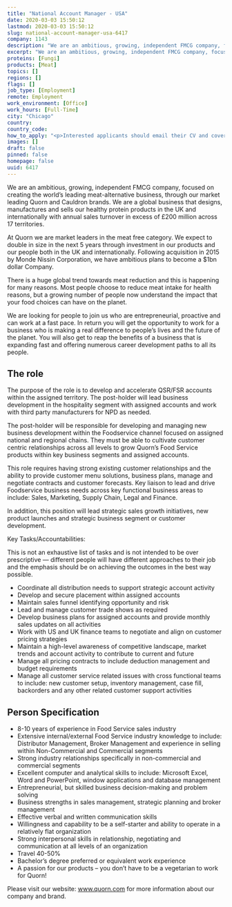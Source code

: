 ```yaml
---
title: "National Account Manager - USA"
date: 2020-03-03 15:50:12
lastmod: 2020-03-03 15:50:12
slug: national-account-manager-usa-6417
company: 1143
description: "We are an ambitious, growing, independent FMCG company, focused on creating the world’s leading meat-alternative business, through our market leading Quorn and Cauldron brands. We are a global business that designs, manufactures and sells our healthy protein products in the UK and internationally with annual sales turnover in excess of £200 million across 17 territories."
excerpt: "We are an ambitious, growing, independent FMCG company, focused on creating the world’s leading meat-alternative business, through our market leading Quorn and Cauldron brands. We are a global business that designs, manufactures and sells our healthy protein products in the UK and internationally with annual sales turnover in excess of £200 million across 17 territories."
proteins: [Fungi]
products: [Meat]
topics: []
regions: []
flags: []
job_type: [Employment]
remote: Employment
work_environment: [Office]
work_hours: [Full-Time]
city: "Chicago"
country: 
country_code: 
how_to_apply: "<p>Interested applicants should email their CV and covering letter to <a href=\"mailto:HR@quornfoods.com\">HR@quornfoods.com</a></p>"
images: []
draft: false
pinned: false
homepage: false
uuid: 6417
---
```

<p>We are an ambitious, growing, independent FMCG company, focused on creating the world’s leading meat-alternative business, through our market leading Quorn and Cauldron brands. We are a global business that designs, manufactures and sells our healthy protein products in the UK and internationally with annual sales turnover in excess of £200 million across 17 territories.</p>
<p>At Quorn we are market leaders in the meat free category. We expect to double in size in the next 5 years through investment in our products and our people both in the UK and internationally. Following acquisition in 2015 by Monde Nissin Corporation, we have ambitious plans to become a $1bn dollar Company.</p>
<p>There is a huge global trend towards meat reduction and this is happening for many reasons. Most people choose to reduce meat intake for health reasons, but a growing number of people now understand the impact that your food choices can have on the planet.</p>
<p>We are looking for people to join us who are entrepreneurial, proactive and can work at a fast pace. In return you will get the opportunity to work for a business who is making a real difference to people’s lives and the future of the planet. You will also get to reap the benefits of a business that is expanding fast and offering numerous career development paths to all its people.</p>
<h2>The role</h2>
<p>The purpose of the role is to develop and accelerate QSR/FSR accounts within the assigned territory. The post-holder will lead business development in the hospitality segment with assigned accounts and work with third party manufacturers for NPD as needed.</p>
<p>The post-holder will be responsible for developing and managing new business development within the Foodservice channel focused on assigned national and regional chains. They must be able to cultivate customer centric relationships across all levels to grow Quorn’s Food Service products within key business segments and assigned accounts.</p>
<p>This role requires having strong existing customer relationships and the ability to provide customer menu solutions, business plans, manage and negotiate contracts and customer forecasts. Key liaison to lead and drive Foodservice business needs across key functional business areas to include: Sales, Marketing, Supply Chain, Legal and Finance.</p>
<p>In addition, this position will lead strategic sales growth initiatives, new product launches and strategic business segment or customer development.</p>
<p>Key Tasks/Accountabilities:</p>
<p>This is not an exhaustive list of tasks and is not intended to be over prescriptive — different people will have different approaches to their job and the emphasis should be on achieving the outcomes in the best way possible.</p>
<ul>
<li>Coordinate all distribution needs to support strategic account activity</li>
<li>Develop and secure placement within assigned accounts</li>
<li>Maintain sales funnel identifying opportunity and risk</li>
<li>Lead and manage customer trade shows as required</li>
<li>Develop business plans for assigned accounts and provide monthly sales updates on all activities</li>
<li>Work with US and UK finance teams to negotiate and align on customer pricing strategies</li>
<li>Maintain a high-level awareness of competitive landscape, market trends and account activity to contribute to current and future</li>
<li>Manage all pricing contracts to include deduction management and budget requirements</li>
<li>Manage all customer service related issues with cross functional teams to include: new customer setup, inventory management, case fill, backorders and any other related customer support activities</li>
</ul>
<h2>Person Specification</h2>
<ul>
<li>8-10 years of experience in Food Service sales industry</li>
<li>Extensive internal/external Food Service industry knowledge to include: Distributor Management, Broker Management and experience in selling within Non-Commercial and Commercial segments</li>
<li>Strong industry relationships specifically in non-commercial and commercial segments</li>
<li>Excellent computer and analytical skills to include: Microsoft Excel, Word and PowerPoint, window applications and database management</li>
<li>Entrepreneurial, but skilled business decision-making and problem solving</li>
<li>Business strengths in sales management, strategic planning and broker management</li>
<li>Effective verbal and written communication skills</li>
<li>Willingness and capability to be a self-starter and ability to operate in a relatively flat organization</li>
<li>Strong interpersonal skills in relationship, negotiating and communication at all levels of an organization</li>
<li>Travel 40-50%</li>
<li>Bachelor’s degree preferred or equivalent work experience</li>
<li>A passion for our products – you don’t have to be a vegetarian to work for Quorn!</li>
</ul>
<p>Please visit our website: <a href="http://www.quorn.com">www.quorn.com</a> for more information about our company and brand.</p>
